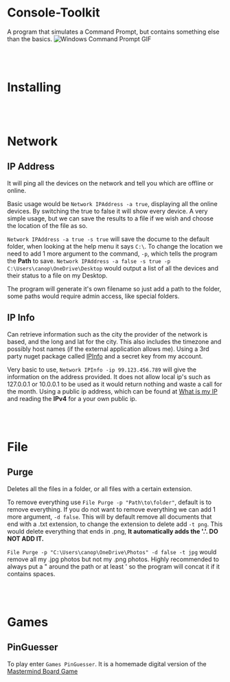 # Console-Toolkit
A program that simulates a Command Prompt, but contains something else than the basics.
![Windows Command Prompt GIF](https://upload.wikimedia.org/wikipedia/commons/2/23/Command_Prompt_Animation.gif)

<br><br>
# Installing

<br><br>
# Network

## IP Address

It will ping all the devices on the network and tell you which are offline or online.

Basic usage would be `Network IPAddress -a true`, displaying all the online devices. By switching the true to false it will show every device.
A very simple usage, but we can save the results to a file if we wish and choose the location of the file as so.

`Network IPAddress -a true -s true` will save the docume to the default folder, when looking at the help menu it says `C:\`. 
To change the location we need to add 1 more argument to the command, `-p`, which tells the program the **Path** to save.
`Network IPAddress -a false -s true -p C:\Users\canop\OneDrive\Desktop` would output a list of all the devices and their status to a file on my Desktop.

The program will generate it's own filename so just add a path to the folder, some paths would require admin access, like special folders.

## IP Info

Can retrieve information such as the city the provider of the network is based, and the long and lat for the city. This also includes the timezone and possibly host names 
(if the external application allows me). Using a 3rd party nuget package called [IPInfo](https://ipinfo.io/) and a secret key from my account.

Very basic to use, `Network IPInfo -ip 99.123.456.789` will give the information on the address provided. It does not allow local ip's such as 127.0.0.1 or 
10.0.0.1 to be used as it would return nothing and waste a call for the month. Using a public ip address, which can be found at [What is my IP](https://whatismyipaddress.com/)
and reading the **IPv4** for a your own public ip.

<br><br>
# File


## Purge

Deletes all the files in a folder, or all files with a certain extension.

To remove everything use `File Purge -p "Path\to\folder"`, default is to remove everything. If you do not want to remove everything we can add 1 more argument,
`-d false`. This will by default remove all documents that end with a .txt extension, to change the extension to delete add `-t png`. This 
would delete everything that ends in .png, **It automatically adds the '.'. DO NOT ADD IT.**

`File Purge -p "C:\Users\canop\OneDrive\Photos" -d false -t jpg` would remove all my .jpg photos but not my .png photos. Highly recommended to always put a " around the path
or at least ' so the program will concat it if it contains spaces.

<br><br>
# Games

## PinGuesser
 
To play enter `Games PinGuesser`. It is a homemade digital version of the [Mastermind Board Game](https://en.wikipedia.org/wiki/Mastermind_(board_game))